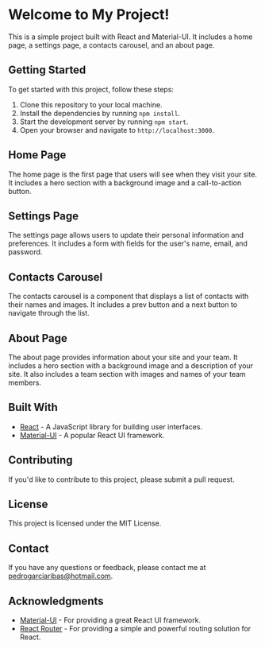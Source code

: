 # Welcome to My Project!

This is a simple project built with React and Material-UI. It includes a home page, a settings page, a contacts carousel, and an about page.

## Getting Started

To get started with this project, follow these steps:

1. Clone this repository to your local machine.
2. Install the dependencies by running `npm install`.
3. Start the development server by running `npm start`.
4. Open your browser and navigate to `http://localhost:3000`.

## Home Page

The home page is the first page that users will see when they visit your site. It includes a hero section with a background image and a call-to-action button.

## Settings Page

The settings page allows users to update their personal information and preferences. It includes a form with fields for the user's name, email, and password.

## Contacts Carousel

The contacts carousel is a component that displays a list of contacts with their names and images. It includes a prev button and a next button to navigate through the list.

## About Page

The about page provides information about your site and your team. It includes a hero section with a background image and a description of your site. It also includes a team section with images and names of your team members.

## Built With

* [React](https://reactjs.org/) - A JavaScript library for building user interfaces.
* [Material-UI](https://material-ui.com/) - A popular React UI framework.

## Contributing

If you'd like to contribute to this project, please submit a pull request.

## License

This project is licensed under the MIT License.

## Contact

If you have any questions or feedback, please contact me at [pedrogarciaribas@hotmail.com](mailto:pedrogarciaribas@hotmail.com).

## Acknowledgments

* [Material-UI](https://material-ui.com/) - For providing a great React UI framework.
* [React Router](https://reactrouter.com/) - For providing a simple and powerful routing solution for React.
